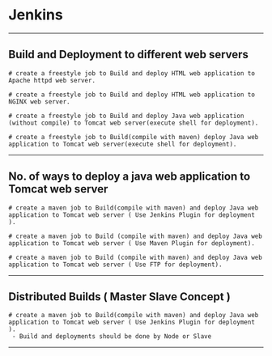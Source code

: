# Jenkins
---
## Build and Deployment to different web servers
```
# create a freestyle job to Build and deploy HTML web application to Apache httpd web server.

# create a freestyle job to Build and deploy HTML web application to NGINX web server.

# create a freestyle job to Build and deploy Java web application (without compile) to Tomcat web server(execute shell for deployment).

# create a freestyle job to Build(compile with maven) deploy Java web application to Tomcat web server(execute shell for deployment).

```

---
## No. of ways to deploy a java web application to Tomcat web server
```
# create a maven job to Build(compile with maven) and deploy Java web application to Tomcat web server ( Use Jenkins Plugin for deployment ).

# create a maven job to Build (compile with maven) and deploy Java web application to Tomcat web server ( Use Maven Plugin for deployment).

# create a maven job to Build (compile with maven) and deploy Java web application to Tomcat web server ( Use FTP for deployment).
```

---
## Distributed Builds ( Master Slave Concept )
```
# create a maven job to Build(compile with maven) and deploy Java web application to Tomcat web server ( Use Jenkins Plugin for deployment ).
 - Build and deployments should be done by Node or Slave
```
---
